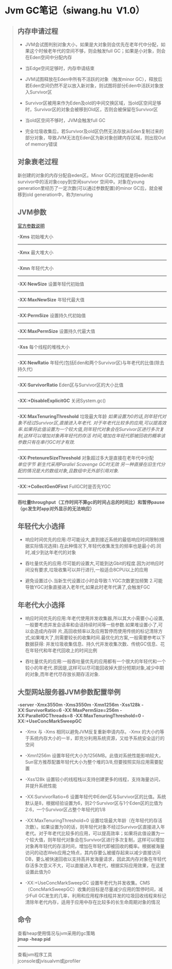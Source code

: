 # Jvm GC笔记（siwang.hu&nbsp;&nbsp;V1.0）  
> ## 内存申请过程  
> + JVM会试图判别对象大小，如果是大对象则会优先在老年代中分配，如果这个时候老年代的空间不够，则会触发full GC；如果是小对象，则会在Eden空间中分配内存  
>  
> + 当Edge空间足够时，内存申请结束  
>  
> + JVM试图释放在Eden中所有不活跃的对象（触发minor GC），释放后若Eden空间仍然不足以放入新对象，则试图将部分Eden中活跃对象放入Survivor区  
>  
> + Survivor区被用来作为Eden及old的中间交换区域，当old区空间足够时，Survivor区的对象会被移到Old区，否则会被保留在Survivor区  
>  
> + 当old区空间不够时，JVM会触发full GC  
>  
> + 完全垃圾收集后，若Survivor及old区仍然无法存放从Eden复制过来的部分对象，导致JVM无法在Eden区为新对象创建内存区域，则出现Out of memory错误  
>  
> ## 对象衰老过程  
> 新创建的对象的内存分配自eden区。Minor GC的过程就是将eden和survivor中的活对象copy到空闲survivor 空间中。对象在young generation里经历了一定次数(可以通过参数配置)的minor GC后，就会被移到old generation中，称为tenuring  
>  
> ## JVM参数  
> [官方参数说明](https://www.oracle.com/technetwork/java/javase/tech/vmoptions-jsp-140102.html)  
>  
> **-Xms**	初始堆大小  
> ***  
> **-Xmx**	最大堆大小  
> ***  
> **-Xmn**	年轻代大小  
> ***  
> **-XX:NewSize** 设置年轻代初始值  
> ***  
> **-XX:MaxNewSize** 年轻代最大值  
> ***  
> **-XX:PermSize**	设置持久代初始值  
> ***  
> **-XX:MaxPermSize**  设置持久代最大值  
> ***  
> **-Xss** 每个线程的堆栈大小  
> ***  
> **-XX:NewRatio**	年轻代(包括Eden和两个Survivor区)与年老代的比值(除去持久代)  
> ***  
> **-XX:SurvivorRatio**	Eden区与Survivor区的大小比值  
> ***  
> **-XX:+DisableExplicitGC** 关闭System.gc()  
> ***  
> **-XX:MaxTenuringThreshold**	垃圾最大年龄
> *如果设置为0的话,则年轻代对象不经过Survivor区,直接进入年老代. 对于年老代比较多的应用,可以提高效率.如果将此值设置为一个较大值,则年轻代对象会在Survivor区进行多次复制,这样可以增加对象再年轻代的存活 时间,增加在年轻代即被回收的概率该参数只有在串行GC时才有效.*  
> ***  
> **-XX:PretenureSizeThreshold** 对象超过多大是直接在老年代中分配  
> *单位字节 新生代采用Parallel Scavenge GC时无效
另一种直接在旧生代分配的情况是大的数组对象,且数组中无外部引用对象.*   
> ***  
> **-XX:+CollectGen0First**	FullGC时是否先YGC  
> ***  
> **吞吐量throughput（工作时间不算gc的时间占总的时间比）和暂停pause（gc发生时app对外显示的无法响应）**  
> ## 年轻代大小选择  
> + 响应时间优先的应用:尽可能设大,直到接近系统的最低响应时间限制(根据实际情况选择).在此种情况下,年轻代收集发生的频率也是最小的.同时,减少到达年老代的对象  
>  
> + 吞吐量优先的应用:尽可能的设置大,可能到达Gbit的程度.因为对响应时间没有要求,垃圾收集可以并行进行,一般适合8CPU以上的应用  
>  
> + 避免设置过小.当新生代设置过小时会导致:1.YGC次数更加频繁 2.可能导致YGC对象直接进入老年代,如果此时老年代满了,会触发FGC  
>  
> ## 年老代大小选择  
> + 响应时间优先的应用:年老代使用并发收集器,所以其大小需要小心设置,一般要考虑并发会话率和会话持续时间等一些参数.如果堆设置小了,可以会造成内存碎 片,高回收频率以及应用暂停而使用传统的标记清除方式;如果堆大了,则需要较长的收集时间.最优化的方案,一般需要参考以下数据获得:
并发垃圾收集信息、持久代并发收集次数、传统GC信息、花在年轻代和年老代回收上的时间比例  
>  
> + 吞吐量优先的应用:一般吞吐量优先的应用都有一个很大的年轻代和一个较小的年老代.原因是,这样可以尽可能回收掉大部分短期对象,减少中期的对象,而年老代尽存放长期存活对象.  
> 
> ## 大型网站服务器JVM参数配置举例  
> **-server -Xmx3550m -Xms3550m -Xmn1256m -Xss128k -XX:SurvivorRatio=6 -XX:MaxPermSize=256m -XX:ParallelGCThreads=8 -XX:MaxTenuringThreshold=0 -XX:+UseConcMarkSweepGC**  
> + -Xmx 与 -Xms 相同以避免JVM反复重新申请内存。-Xmx 的大小约等于系统内存大小的一半，即充分利用系统资源，又给予系统安全运行的空间  
>  
> + -Xmn1256m 设置年轻代大小为1256MB。此值对系统性能影响较大，Sun官方推荐配置年轻代大小为整个堆的3/8,但要按照实际应用需要配置  
>  
> + -Xss128k 设置较小的线程栈以支持创建更多的线程，支持海量访问，并提升系统性能  
>  
> + -XX:SurvivorRatio=6 设置年轻代中Eden区与Survivor区的比值。系统默认是8，根据经验设置为6，则2个Survivor区与1个Eden区的比值为2:6，一个Survivor区占整个年轻代的1/8  
>  
> + -XX:MaxTenuringThreshold=0 设置垃圾最大年龄（在年轻代的存活次数）。如果设置为0的话，则年轻代对象不经过Survivor区直接进入年老代。对于年老代比较多的应用，可以提高效率；如果将此值设置为一个较大值，则年轻代对象会在Survivor区进行多次复制，这样可以增加对象再年轻代的存活时间，增加在年轻代即被回收的概率。根据被海量访问的动态Web应用之特点，其内存要么被缓存起来以减少直接访问DB，要么被快速回收以支持高并发海量请求，因此其内存对象在年轻代存活多次意义不大，可以直接进入年老代，根据实际应用效果，在这里设置此值为0  
>  
> + -XX:+UseConcMarkSweepGC 设置年老代为并发收集。CMS（ConcMarkSweepGC）收集的目标是尽量减少应用的暂停时间，减少Full GC发生的几率，利用和应用程序线程并发的垃圾回收线程来标记清除年老代内存，适用于应用中存在比较多的长生命周期对象的情况  
>  
> ## 命令  
> 查看heap使用情况与jvm采用的gc策略  
> **jmap -heap pid**  
> ***  
> 查看jvm程序工具  
> jconsole或jvisualvm或jprofiler  
> 
